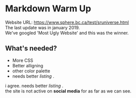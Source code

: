 
# Markdown Warm Up
Website URL: https://www.sphere.bc.ca/test/sruniverse.html    
The last update was in january 2019.  
We've googled 'Most Ugly Website' and this was the winner.   

## What's needed? 
- More CSS
- Better alligning
- other color palette
- needs better *listing* .  

i agree. needs better *listing* .  
the site is not active on **social media** for as far as we can see.


